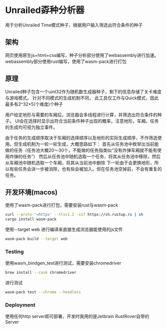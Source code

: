 # Unrailed孬种分析器

用于分析Unrailed Time模式种子，根据用户输入筛选出符合条件的种子

## 架构

网页使用原生js+html+css编写，种子分析部分使用了webassembly进行加速。
webassembly部分使用rust编写，使用了wasm-pack进行打包

## 原理
Unrailed种子包含一个uint32作为随机数生成器种子，剩下的信息存储了关卡难度与游戏模式。
针对不同模式的生成机制不同， 此工具仅工作与Quick模式，因此最多有2^32*5(个难度)个种子

用户给定地形与需要的车厢后，浏览器会多线程进行计算，并筛选出符合条件的种子。
UI会在选择时显示出符合当前条件种子出现的概率，注意地形，车厢，任务的生成均可视为独立事件。

由于任务的生成顺序取决于车厢的选择顺序以及地形的实际生成顺序，不作筛选使用。但生成机制为一轮一轮生成，大概思路如下：
首先从任务池中枚举出当前能做的任务（任务池大概20～30个，不能做的任务指类似“没有炸弹车厢就不能有使用炸弹的任务”）
然后从任务池中随机选取一个任务，将其从任务池中移除，然后从车厢池中随机选取一个车厢，将其从当前池中删除
下一轮由于会更换地形，所以有些任务会进一步被消除，也有些会被加入。但在任务池空掉前，不会有重复的任务。

## 开发环境(macos)

使用了wasm-pack进行打包，需要安装rust与wasm-pack

```bash
curl --proto '=https' --tlsv1.2 -sSf https://sh.rustup.rs | sh
cargo install wasm-pack
```

使用--target web 进行编译来直接生成浏览器能使用的js文件
```bash
wasm-pack build --target web
```
### Testing

使用wasm_bindgen_test进行测试，需要安装chromedriver

```bash
brew install --cask chromedriver
```

进行测试
```bash
wasm-pack test --chrome --headless
```

### Deployment
使用任何http server即可部署，开发时我用的是Jetbrain RustRover自带的Server